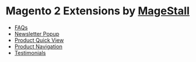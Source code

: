 # Magento 2 Extensions by <a href="https://www.magestall.com" title="Magento 2 Extensions - MageStall">MageStall</a>
- <a href="https://marketplace.magento.com/magestall-module-faqs.html" title="FAQs">FAQs</a>
- <a href="https://marketplace.magento.com/magestall-newsletterpopup.html" title="Newsletter Popup">Newsletter Popup</a>
- <a href="https://marketplace.magento.com/magestall-quickview.html" title="Product Quick View">Product Quick View</a>
- <a href="https://marketplace.magento.com/magestall-magento2-product-navigation.html" title="Product Navigation">Product Navigation</a>
- <a href="https://marketplace.magento.com/magestall-testimonials.html" title="Testimonials">Testimonials</a>